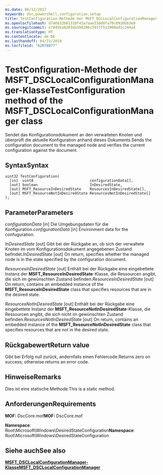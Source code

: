 ```yaml
---
ms.date: 06/12/2017
keywords: dsc,powershell,configuration,setup
title: TestConfiguration-Methode der MSFT_DSCLocalConfigurationManager-Klasse
ms.openlocfilehash: d746832b01310f43a7aae33dd0fa70c0928bb3e0
ms.sourcegitcommit: e7445ba8203da304286c591ff513900ad1c244a4
ms.translationtype: HT
ms.contentlocale: de-DE
ms.lasthandoff: 04/23/2019
ms.locfileid: "62078077"
---
```

# <a name="testconfiguration-method-of-the-msftdsclocalconfigurationmanager-class"></a><span data-ttu-id="631d3-103">TestConfiguration-Methode der MSFT_DSCLocalConfigurationManager-Klasse</span><span class="sxs-lookup"><span data-stu-id="631d3-103">TestConfiguration method of the MSFT_DSCLocalConfigurationManager class</span></span>

<span data-ttu-id="631d3-104">Sendet das Konfigurationsdokument an den verwalteten Knoten und überprüft die aktuelle Konfiguration anhand dieses Dokuments.</span><span class="sxs-lookup"><span data-stu-id="631d3-104">Sends the configuration document to the managed node and verifies the current configuration against the document.</span></span>

## <a name="syntax"></a><span data-ttu-id="631d3-105">Syntax</span><span class="sxs-lookup"><span data-stu-id="631d3-105">Syntax</span></span>

```mof
uint32 TestConfiguration(
  [in]  uint8                          configurationData[],
  [out] boolean                        InDesiredState,
  [out] MSFT_ResourceInDesiredState    ResourcesInDesiredState[],
  [out] MSFT_ResourceNotInDesiredState ResourcesNotInDesiredState[]
);
```

## <a name="parameters"></a><span data-ttu-id="631d3-106">Parameter</span><span class="sxs-lookup"><span data-stu-id="631d3-106">Parameters</span></span>

<span data-ttu-id="631d3-107">*configurationData* \[in\] Die Umgebungsdaten für die Konfiguration.</span><span class="sxs-lookup"><span data-stu-id="631d3-107">*configurationData* \[in\] Environment data for the confuguration.</span></span>

<span data-ttu-id="631d3-108">*InDesiredState* \[out\] Gibt bei der Rückgabe an, ob sich der verwaltete Knoten im vom Konfigurationsdokument angegebenen Zustand befindet.</span><span class="sxs-lookup"><span data-stu-id="631d3-108">*InDesiredState* \[out\] On return, specifies whether the managed node is in the state specified by the configuration document.</span></span>

<span data-ttu-id="631d3-109">*ResourcesInDesiredState* \[out\] Enthält bei der Rückgabe eine eingebettete Instanz der **MSFT_ResourceInDesiredState**-Klasse, die Ressourcen angibt, die sich im gewünschten Zustand befinden.</span><span class="sxs-lookup"><span data-stu-id="631d3-109">*ResourcesInDesiredState* \[out\] On return, contains an embedded instance of the **MSFT_ResourceInDesiredState** class that specifies resources that are in the desired state.</span></span>

<span data-ttu-id="631d3-110">*ResourcesNotInDesiredState* \[out\] Enthält bei der Rückgabe eine eingebettete Instanz der **MSFT_ResourceNotInDesiredState**-Klasse, die Ressourcen angibt, die sich nicht im gewünschten Zustand befinden.</span><span class="sxs-lookup"><span data-stu-id="631d3-110">*ResourcesNotInDesiredState* \[out\] On return, contains an embedded instance of the **MSFT_ResourceNotInDesiredState** class that specifies resources that are not in the desired state.</span></span>

## <a name="return-value"></a><span data-ttu-id="631d3-111">Rückgabewert</span><span class="sxs-lookup"><span data-stu-id="631d3-111">Return value</span></span>

<span data-ttu-id="631d3-112">Gibt bei Erfolg null zurück, andernfalls einen Fehlercode.</span><span class="sxs-lookup"><span data-stu-id="631d3-112">Returns zero on success; otherwise returns an error code.</span></span>

## <a name="remarks"></a><span data-ttu-id="631d3-113">Hinweise</span><span class="sxs-lookup"><span data-stu-id="631d3-113">Remarks</span></span>

<span data-ttu-id="631d3-114">Dies ist eine statische Methode.</span><span class="sxs-lookup"><span data-stu-id="631d3-114">This is a static method.</span></span>

## <a name="requirements"></a><span data-ttu-id="631d3-115">Anforderungen</span><span class="sxs-lookup"><span data-stu-id="631d3-115">Requirements</span></span>

<span data-ttu-id="631d3-116">**MOF:** DscCore.mof</span><span class="sxs-lookup"><span data-stu-id="631d3-116">**MOF:** DscCore.mof</span></span>

<span data-ttu-id="631d3-117">**Namespace**: Root\Microsoft\Windows\DesiredStateConfiguration</span><span class="sxs-lookup"><span data-stu-id="631d3-117">**Namespace**: Root\Microsoft\Windows\DesiredStateConfiguration</span></span>

## <a name="see-also"></a><span data-ttu-id="631d3-118">Siehe auch</span><span class="sxs-lookup"><span data-stu-id="631d3-118">See also</span></span>

[<span data-ttu-id="631d3-119">**MSFT_DSCLocalConfigurationManager-Klasse**</span><span class="sxs-lookup"><span data-stu-id="631d3-119">**MSFT_DSCLocalConfigurationManager**</span></span>](msft-dsclocalconfigurationmanager.md)